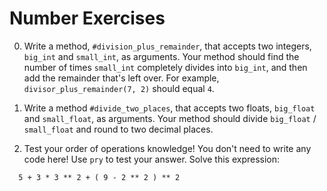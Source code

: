 # Number Exercises

0. Write a method, `#division_plus_remainder`, that accepts two integers, `big_int` and `small_int`, as arguments. Your method should find the number of times `small_int` completely divides into `big_int`, and then add the remainder that's left over. For example, `divisor_plus_remainder(7, 2)` should equal `4`.

0. Write a method `#divide_two_places`, that accepts two floats, `big_float` and `small_float`, as arguments. Your method should divide `big_float` / `small_float` and round to two decimal places.

0. Test your order of operations knowledge! You don't need to write any code here! Use `pry` to test your answer.  Solve this expression:

  ```
    5 + 3 * 3 ** 2 + ( 9 - 2 ** 2 ) ** 2
  ```
